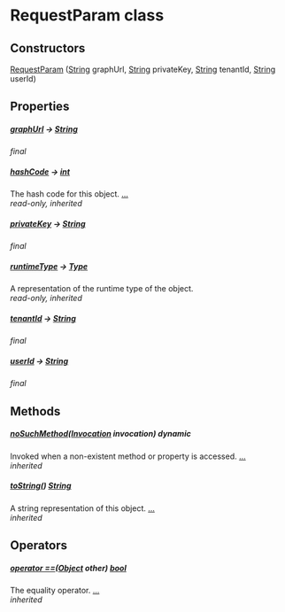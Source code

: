 


# RequestParam class












## Constructors

[RequestParam](../package-yonomi_sdk_dart_request_request/RequestParam/RequestParam.md) ([String](https://api.dart.dev/stable/2.12.3/dart-core/String-class.html) graphUrl, [String](https://api.dart.dev/stable/2.12.3/dart-core/String-class.html) privateKey, [String](https://api.dart.dev/stable/2.12.3/dart-core/String-class.html) tenantId, [String](https://api.dart.dev/stable/2.12.3/dart-core/String-class.html) userId)

    


## Properties

##### [graphUrl](../package-yonomi_sdk_dart_request_request/RequestParam/graphUrl.md) &#8594; [String](https://api.dart.dev/stable/2.12.3/dart-core/String-class.html)



   
_final_



##### [hashCode](https://api.dart.dev/stable/2.12.3/dart-core/Object/hashCode.html) &#8594; [int](https://api.dart.dev/stable/2.12.3/dart-core/int-class.html)



The hash code for this object. [...](https://api.dart.dev/stable/2.12.3/dart-core/Object/hashCode.html)  
_read-only, inherited_



##### [privateKey](../package-yonomi_sdk_dart_request_request/RequestParam/privateKey.md) &#8594; [String](https://api.dart.dev/stable/2.12.3/dart-core/String-class.html)



   
_final_



##### [runtimeType](https://api.dart.dev/stable/2.12.3/dart-core/Object/runtimeType.html) &#8594; [Type](https://api.dart.dev/stable/2.12.3/dart-core/Type-class.html)



A representation of the runtime type of the object.   
_read-only, inherited_



##### [tenantId](../package-yonomi_sdk_dart_request_request/RequestParam/tenantId.md) &#8594; [String](https://api.dart.dev/stable/2.12.3/dart-core/String-class.html)



   
_final_



##### [userId](../package-yonomi_sdk_dart_request_request/RequestParam/userId.md) &#8594; [String](https://api.dart.dev/stable/2.12.3/dart-core/String-class.html)



   
_final_




## Methods

##### [noSuchMethod](https://api.dart.dev/stable/2.12.3/dart-core/Object/noSuchMethod.html)([Invocation](https://api.dart.dev/stable/2.12.3/dart-core/Invocation-class.html) invocation) dynamic



Invoked when a non-existent method or property is accessed. [...](https://api.dart.dev/stable/2.12.3/dart-core/Object/noSuchMethod.html)  
_inherited_



##### [toString](https://api.dart.dev/stable/2.12.3/dart-core/Object/toString.html)() [String](https://api.dart.dev/stable/2.12.3/dart-core/String-class.html)



A string representation of this object. [...](https://api.dart.dev/stable/2.12.3/dart-core/Object/toString.html)  
_inherited_




## Operators

##### [operator ==](https://api.dart.dev/stable/2.12.3/dart-core/Object/operator_equals.html)([Object](https://api.dart.dev/stable/2.12.3/dart-core/Object-class.html) other) [bool](https://api.dart.dev/stable/2.12.3/dart-core/bool-class.html)



The equality operator. [...](https://api.dart.dev/stable/2.12.3/dart-core/Object/operator_equals.html)  
_inherited_












